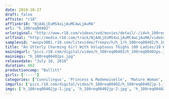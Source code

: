 ```yaml
---
date: 2018-10-27
draft: false
affsite: "r18"
afflinkr18: "NjA4LjEuMS4xLjAuMC4wLjAuMA"
url: "h_100req00402"
urloriginal: "http://www.r18.com/videos/vod/movies/detail/-/id=h_100req00402"
urlfinal: "http://media.r18.com/track/NjA4LjEuMS4xLjAuMC4wLjAuMA/videos/vod/movies/detail/-/id=h_100req00402"
samplevid: "awspv3001.r18.com/litevideo/freepv/h/h_1/h_100req00402/h_100req00402_dmb_w.mp4"
title: "An Utterly Charming Girl With Voluptuous Thighs 100 Ladies/10 Hours"
mainimgurl: "pics.r18.com/digital/video/h_100req00402/h_100req00402ps.jpg"
mainimgs: "h_100req00402ps.jpg"
releasedate: "July 10, 2018"
duration: 602
productioncomp: "Bullitt"
girls: ['----']
categories: ['Cunnilingus', 'Princess & Mademoiselle', 'Mature Woman', 'Big Tits', 'Picking Up Girls', 'Blowjob', 'Over 4 Hours', 'Hi-Def']
imgurls: ['pics.r18.com/digital/video/h_100req00402/h_100req00402jp-1.jpg', 'pics.r18.com/digital/video/h_100req00402/h_100req00402jp-2.jpg', 'pics.r18.com/digital/video/h_100req00402/h_100req00402jp-3.jpg', 'pics.r18.com/digital/video/h_100req00402/h_100req00402jp-4.jpg', 'pics.r18.com/digital/video/h_100req00402/h_100req00402jp-5.jpg', 'pics.r18.com/digital/video/h_100req00402/h_100req00402jp-6.jpg', 'pics.r18.com/digital/video/h_100req00402/h_100req00402jp-7.jpg', 'pics.r18.com/digital/video/h_100req00402/h_100req00402jp-8.jpg', 'pics.r18.com/digital/video/h_100req00402/h_100req00402jp-9.jpg', 'pics.r18.com/digital/video/h_100req00402/h_100req00402jp-10.jpg', 'pics.r18.com/digital/video/h_100req00402/h_100req00402jp-11.jpg', 'pics.r18.com/digital/video/h_100req00402/h_100req00402jp-12.jpg', 'pics.r18.com/digital/video/h_100req00402/h_100req00402jp-13.jpg', 'pics.r18.com/digital/video/h_100req00402/h_100req00402jp-14.jpg', 'pics.r18.com/digital/video/h_100req00402/h_100req00402jp-15.jpg', 'pics.r18.com/digital/video/h_100req00402/h_100req00402jp-16.jpg', 'pics.r18.com/digital/video/h_100req00402/h_100req00402jp-17.jpg', 'pics.r18.com/digital/video/h_100req00402/h_100req00402jp-18.jpg', 'pics.r18.com/digital/video/h_100req00402/h_100req00402jp-19.jpg', 'pics.r18.com/digital/video/h_100req00402/h_100req00402jp-20.jpg']
imgs: ['h_100req00402jp-1.jpg', 'h_100req00402jp-2.jpg', 'h_100req00402jp-3.jpg', 'h_100req00402jp-4.jpg', 'h_100req00402jp-5.jpg', 'h_100req00402jp-6.jpg', 'h_100req00402jp-7.jpg', 'h_100req00402jp-8.jpg', 'h_100req00402jp-9.jpg', 'h_100req00402jp-10.jpg', 'h_100req00402jp-11.jpg', 'h_100req00402jp-12.jpg', 'h_100req00402jp-13.jpg', 'h_100req00402jp-14.jpg', 'h_100req00402jp-15.jpg', 'h_100req00402jp-16.jpg', 'h_100req00402jp-17.jpg', 'h_100req00402jp-18.jpg', 'h_100req00402jp-19.jpg', 'h_100req00402jp-20.jpg']
---
```

